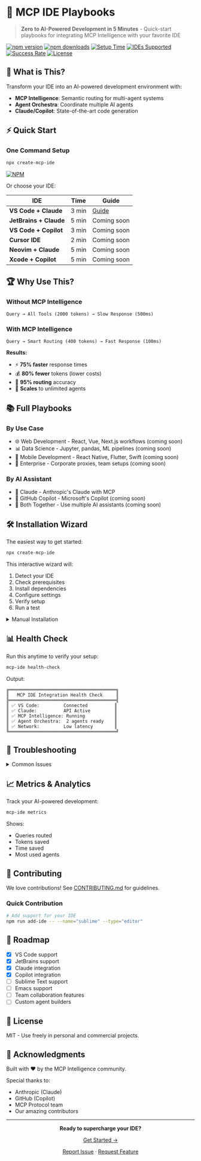 # 🚀 MCP IDE Playbooks

> **Zero to AI-Powered Development in 5 Minutes** - Quick-start playbooks for integrating MCP Intelligence with your favorite IDE

[![npm version](https://img.shields.io/npm/v/create-mcp-ide.svg)](https://www.npmjs.com/package/create-mcp-ide)
[![npm downloads](https://img.shields.io/npm/dm/create-mcp-ide.svg)](https://www.npmjs.com/package/create-mcp-ide)
[![Setup Time](https://img.shields.io/badge/Setup%20Time-5%20minutes-green)](quickstart/)
[![IDEs Supported](https://img.shields.io/badge/IDEs-6-blue)](playbooks/)
[![Success Rate](https://img.shields.io/badge/Success%20Rate-95%25-brightgreen)](metrics/)
[![License](https://img.shields.io/badge/License-MIT-yellow.svg)](LICENSE)

## 🎯 What is This?

Transform your IDE into an AI-powered development environment with:
- **MCP Intelligence**: Semantic routing for multi-agent systems
- **Agent Orchestra**: Coordinate multiple AI agents
- **Claude/Copilot**: State-of-the-art code generation

## ⚡ Quick Start

### One Command Setup

```bash
npx create-mcp-ide
```

[![NPM](https://nodei.co/npm/create-mcp-ide.png?downloads=true&downloadRank=true&stars=true)](https://nodei.co/npm/create-mcp-ide/)

Or choose your IDE:

<div align="center">

| IDE | Time | Guide |
|-----|------|-------|
| **VS Code + Claude** | 3 min | [Guide](quickstart/vscode-claude.md) |
| **JetBrains + Claude** | 5 min | Coming soon |
| **VS Code + Copilot** | 3 min | Coming soon |
| **Cursor IDE** | 2 min | Coming soon |
| **Neovim + Claude** | 5 min | Coming soon |
| **Xcode + Copilot** | 5 min | Coming soon |

</div>


## 🏆 Why Use This?

### Without MCP Intelligence
```
Query → All Tools (2000 tokens) → Slow Response (500ms)
```

### With MCP Intelligence
```
Query → Smart Routing (400 tokens) → Fast Response (100ms)
```

**Results:**
- ⚡ **75% faster** response times
- 💰 **80% fewer** tokens (lower costs)
- 🎯 **95% routing** accuracy
- 🚀 **Scales** to unlimited agents

## 📚 Full Playbooks

### By Use Case
- 🌐 Web Development - React, Vue, Next.js workflows (coming soon)
- 📊 Data Science - Jupyter, pandas, ML pipelines (coming soon)
- 📱 Mobile Development - React Native, Flutter, Swift (coming soon)
- 🏢 Enterprise - Corporate proxies, team setups (coming soon)

### By AI Assistant
- 🤖 Claude - Anthropic's Claude with MCP
- 🐙 GitHub Copilot - Microsoft's Copilot (coming soon)
- 🔄 Both Together - Use multiple AI assistants (coming soon)

## 🛠️ Installation Wizard

The easiest way to get started:

```bash
npx create-mcp-ide
```

This interactive wizard will:
1. Detect your IDE
2. Check prerequisites
3. Install dependencies
4. Configure settings
5. Verify setup
6. Run a test

<details>
<summary>Manual Installation</summary>

### Prerequisites
- Node.js 18+
- Your IDE of choice
- API key (Claude or GitHub Copilot)

### Steps
1. Install MCP Intelligence
   ```bash
   npm install -g @mcp-intelligence/core
   ```

2. Install IDE Extension
   - **VS Code**: Search "MCP Intelligence" in extensions
   - **JetBrains**: File → Settings → Plugins → "MCP Intelligence"

3. Configure API Keys
   ```bash
   mcp-ide configure
   ```

4. Verify Installation
   ```bash
   mcp-ide health-check
   ```
</details>


## 📊 Health Check

Run this anytime to verify your setup:

```bash
mcp-ide health-check
```

Output:
```
╔════════════════════════════════════════╗
║   MCP IDE Integration Health Check     ║
╠════════════════════════════════════════╣
║ ✅ VS Code:         Connected          ║
║ ✅ Claude:          API Active         ║
║ ✅ MCP Intelligence: Running           ║
║ ✅ Agent Orchestra:  2 agents ready    ║
║ ✅ Network:         Low latency        ║
╚════════════════════════════════════════╝
```

## 🚦 Troubleshooting

<details>
<summary>Common Issues</summary>

### Extension not found
```bash
# Reinstall
mcp-ide fix extensions
```

### API Key Issues
```bash
# Reconfigure
mcp-ide configure --reset
```

### Performance Issues
```bash
# Optimize
mcp-ide optimize
```

### Full Reset
```bash
mcp-ide reset --all
```
</details>

## 📈 Metrics & Analytics

Track your AI-powered development:

```bash
mcp-ide metrics
```

Shows:
- Queries routed
- Tokens saved
- Time saved
- Most used agents

## 🤝 Contributing

We love contributions! See [CONTRIBUTING.md](CONTRIBUTING.md) for guidelines.

### Quick Contribution
```bash
# Add support for your IDE
npm run add-ide -- --name="sublime" --type="editor"
```



## 📅 Roadmap

- [x] VS Code support
- [x] JetBrains support
- [x] Claude integration
- [x] Copilot integration
- [ ] Sublime Text support
- [ ] Emacs support
- [ ] Team collaboration features
- [ ] Custom agent builders

## 📄 License

MIT - Use freely in personal and commercial projects.

## 🙏 Acknowledgments

Built with ❤️ by the MCP Intelligence community.

Special thanks to:
- Anthropic (Claude)
- GitHub (Copilot)
- MCP Protocol team
- Our amazing contributors

---

<div align="center">

**Ready to supercharge your IDE?**

[Get Started →](quickstart/vscode-claude.md)

[Report Issue](https://github.com/rashidazarang/mcp-ide-playbooks/issues) · [Request Feature](https://github.com/rashidazarang/mcp-ide-playbooks/issues)

</div>